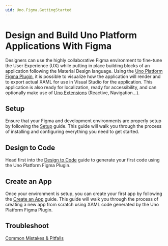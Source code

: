 ```yaml
---
uid: Uno.Figma.GettingStarted
---
```


# Design and Build Uno Platform Applications With Figma

Designers can use the highly collaborative Figma environment to fine-tune the User Experience (UX) while putting in place building blocks of an application following the Material Design language.
Using the [Uno Platform Figma Plugin](download.md), it is possible to visualize how the application will render and to export actual XAML for use in Visual Studio for the application. This application is also ready for localization, ready for accessibility, and can optionally make use of [Uno Extensions](https://aka.platform.uno/uno-extensions) (Reactive, Navigation...).

## Setup

Ensure that your Figma and development environments are properly setup by following the [Setup](getting-started/setup.md) guide. This guide will walk you through the process of installing and configuring everything you need to get started.

## Design to Code

Head first into the [Design to Code](getting-started/design-to-code.md) guide to generate your first code using the Uno Platform Figma Plugin.

## Create an App

Once your environment is setup, you can create your first app by following the [Create an App](getting-started/create-an-app.md) guide. This guide will walk you through the process of creating a new app from scratch using XAML code generated by the Uno Platform Figma Plugin. 

## Troubleshoot

[Common Mistakes & Pitfalls](getting-started/troubleshoot.md)
